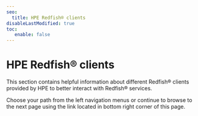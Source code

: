 ```yaml
---
seo:
  title: HPE Redfish® clients
disableLastModified: true
toc:
   enable: false
---
```


# HPE Redfish® clients

This section contains helpful information about different Redfish® clients provided by HPE to better interact with Redfish® services.

Choose your path from the left navigation menus or continue to browse to the next page using the link located in bottom right corner of this page.
